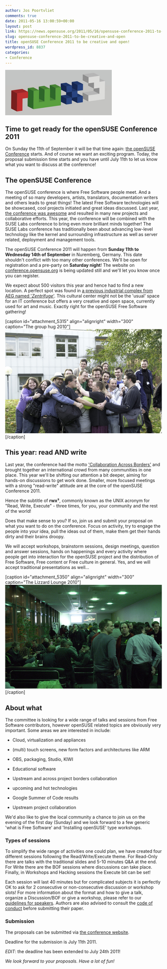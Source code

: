 ```yaml
---
author: Jos Poortvliet
comments: true
date: 2011-05-16 13:00:59+00:00
layout: post
link: https://news.opensuse.org/2011/05/16/opensuse-conference-2011-to-be-creative-and-open/
slug: opensuse-conference-2011-to-be-creative-and-open
title: openSUSE Conference 2011 to be creative and open!
wordpress_id: 8837
categories:
- Conference
---
```


[![rwx3 logo](/wp-content/uploads/2011/05/RWX3.png)](//news.opensuse.org/2011/05/16/opensuse-conference-2011-to-be-creative-and-open/rwx3/)


## Time to get ready for the openSUSE Conference 2011


On Sunday the 11th of September it will be that time again: [the openSUSE Conference](//conference.opensuse.org) starts. And of course we want an exciting program. Today, the proposal submission time starts and you have until July 11th to let us know what you want to discuss at the conference!


## The openSUSE Conference


The openSUSE conference is where Free Software people meet. And a meeting of so many developers, artists, translators, documentation writers and others leads to great things! The latest Free Software technologies will be showcased, cool projects initiated and great ideas discussed. Last year, [the conference was awesome](//news.opensuse.org/2010/10/28/opensuse-conference-big-success/) and resulted in many new projects and collaborative efforts. This year, the conference will be combined with the SUSE Labs conference to bring even more brilliant minds together! The SUSE Labs conference has traditionally been about advancing low-level technology like the kernel and surrounding infrastructure as well as server related, deployment and management tools. 

The openSUSE Conference 2011 will happen from **Sunday 11th to Wednesday 14th of September** in Nuremberg, Germany. This date shouldn't conflict with too many other conferences. We'll be open for registration and a pre-party on **Saturday night**! The website on [conference.opensuse.org](//conference.opensuse.org) is being updated still and we'll let you know once you can register.

We expect about 500 visitors this year and hence had to find a new location. A perfect spot was found in [a previous industrial complex from AEG named '_Zentrifuge_'](//en.opensuse.org/openSUSE:Conference_Location_Zentrifuge). This cultural center might not be the 'usual' space for an IT conference but offers a very creative and open space, currently used for art and music. Exactly right for the openSUSE Free Software gathering!

[caption id="attachment_5315" align="alignright" width="300" caption="The group hug 2010"][![The group hug 2010](/wp-content/uploads/2010/10/the-group-hug.jpg)](//news.opensuse.org/2010/10/27/opensuse-conference-2010-impression/the-group-hug/)[/caption]


## This year: read AND write


Last year, the conference had the motto ['Collaboration Across Borders'](//news.opensuse.org/?p=5223) and brought together an international crowd from many communities in one place. This year we'll be shifting our attention a bit deeper, aiming for hands-on discussions to get work done. Smaller, more focused meetings with a strong "read-write" attitude are at the core of the openSUSE Conference 2011.

Hence the subtitle of **rwx³**, commonly known as the UNIX acronym for "Read, Write, Execute" - three times, for you, your community and the rest of the world!

Does that make sense to you? If so, join us and submit your proposal on what you want to do on the conference. Focus on activity, try to engage the people into your idea, pull the ideas out of them, make them get their hands dirty and their brains droopy.

We will accept workshops, brainstorm sessions, design meetings, question and answer sessions, hands on happenings and every activity where people get into interaction for the openSUSE project and the distribution of Free Software, Free content or Free culture in general. Yes, and we will accept traditional presentations as well...

[caption id="attachment_5350" align="alignright" width="300" caption="The Lizzard Lounge 2010"][![](/wp-content/uploads/2010/10/the-party1.jpg)](//news.opensuse.org/2010/10/28/opensuse-conference-big-success/the-party-2/)[/caption]


## About what


The committee is looking for a wide range of talks and sessions from Free Software contributors, however openSUSE related topics are obviously very important. Some areas we are interested in include:



	
  * Cloud, virtualization and appliances

	
  * (multi) touch screens, new form factors and architectures like ARM

	
  * OBS, packaging, Studio, KIWI

	
  * Educational software

	
  * Upstream and across project borders collaboration

	
  * upcoming and hot technologies

	
  * Google Summer of Code results

	
  * Upstream project collaboration


 We'd also like to give the local community a chance to join us on the evening of the first day (Sunday) and we look forward to a few generic 'what is Free Software' and 'Installing openSUSE' type workshops.


### Types of sessions


To simplify the wide range of activities one could plan, we have created four different sessions following the Read/Write/Execute theme. For Read-Only there are talks with the traditional slides and 5-10 minutes Q&A at the end. For Write there are the BOF sessions where discussions can take place. Finally, in Workshops and Hacking sessions the Execute bit can be set!

Each session will last 40 minutes but for complicated subjects it is perfectly OK to ask for 2 consecutive or non-consecutive discussion or workshop slots! For more information about the format and how to give a talk, organize a Discussion/BOF or give a workshop, please refer to our [guidelines for speakers](//en.opensuse.org/openSUSE:Conference_Planning_2011_guidelines_for_speakers). Authors are also advised to consult the [code of conduct](//en.opensuse.org/openSUSE:Code_of_Conduct) before submitting their paper.


### Submission


The proposals can be submitted via [the conference website](//conference.opensuse.org/indico//conferenceDisplay.py?confId=2).

Deadline for the submission is July 11th 2011.

_EDIT_: the deadline has been extended to July 24th 2011!

_We look forward to your proposals. Have a lot of fun!_
